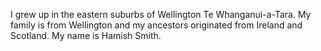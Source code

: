 I grew up in the eastern suburbs of Wellington Te Whanganui-a-Tara.
My family is from Wellington and my ancestors originated from Ireland and Scotland. 
My name is Hamish Smith.